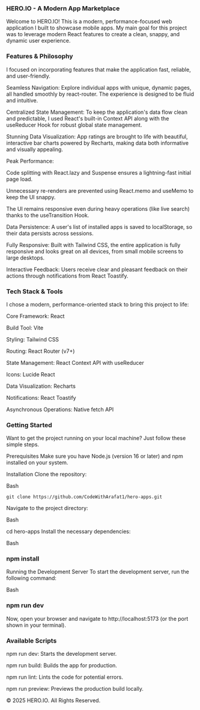 ### HERO.IO - A Modern App Marketplace

Welcome to HERO.IO! This is a modern, performance-focused web application I built to showcase mobile apps. My main goal for this project was to leverage modern React features to create a clean, snappy, and dynamic user experience.

### Features & Philosophy

I focused on incorporating features that make the application fast, reliable, and user-friendly.

Seamless Navigation: Explore individual apps with unique, dynamic pages, all handled smoothly by react-router. The experience is designed to be fluid and intuitive.

Centralized State Management: To keep the application's data flow clean and predictable, I used React's built-in Context API along with the useReducer Hook for robust global state management.

Stunning Data Visualization: App ratings are brought to life with beautiful, interactive bar charts powered by Recharts, making data both informative and visually appealing.

Peak Performance:

Code splitting with React.lazy and Suspense ensures a lightning-fast initial page load.

Unnecessary re-renders are prevented using React.memo and useMemo to keep the UI snappy.

The UI remains responsive even during heavy operations (like live search) thanks to the useTransition Hook.

Data Persistence: A user's list of installed apps is saved to localStorage, so their data persists across sessions.

Fully Responsive: Built with Tailwind CSS, the entire application is fully responsive and looks great on all devices, from small mobile screens to large desktops.

Interactive Feedback: Users receive clear and pleasant feedback on their actions through notifications from React Toastify.

### Tech Stack & Tools

I chose a modern, performance-oriented stack to bring this project to life:

Core Framework: React

Build Tool: Vite

Styling: Tailwind CSS

Routing: React Router (v7+)

State Management: React Context API with useReducer

Icons: Lucide React

Data Visualization: Recharts

Notifications: React Toastify

Asynchronous Operations: Native fetch API

### Getting Started

Want to get the project running on your local machine? Just follow these simple steps.

Prerequisites
Make sure you have Node.js (version 16 or later) and npm installed on your system.

Installation
Clone the repository:

Bash

```
git clone https://github.com/CodeWithArafat1/hero-apps.git
```

Navigate to the project directory:

Bash

cd hero-apps
Install the necessary dependencies:

Bash

### npm install

Running the Development Server
To start the development server, run the following command:

Bash

### npm run dev

Now, open your browser and navigate to http://localhost:5173 (or the port shown in your terminal).

### Available Scripts

npm run dev: Starts the development server.

npm run build: Builds the app for production.

npm run lint: Lints the code for potential errors.

npm run preview: Previews the production build locally.

© 2025 HERO.IO. All Rights Reserved.
